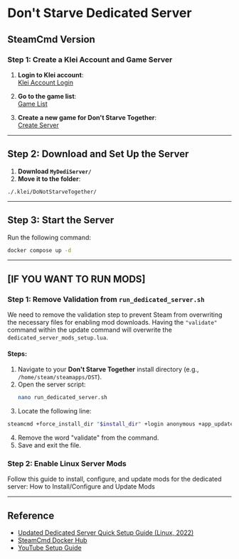 # Don't Starve Dedicated Server  

## SteamCmd Version  

### Step 1: Create a Klei Account and Game Server  

1. **Login to Klei account**:  
   [Klei Account Login](https://accounts.klei.com/)  

2. **Go to the game list**:  
   [Game List](https://accounts.klei.com/account/game/list)  

3. **Create a new game for Don't Starve Together**:  
   [Create Server](https://accounts.klei.com/account/game/servers?game=DontStarveTogether)  

---

## Step 2: Download and Set Up the Server  

1. **Download `MyDediServer/`**  
2. **Move it to the folder**:  
```plaintext
./.klei/DoNotStarveTogether/
```

---

## Step 3: Start the Server  

Run the following command:  
```sh
docker compose up -d
```

---

## [IF YOU WANT TO RUN MODS]  

### Step 1: Remove Validation from `run_dedicated_server.sh`  

We need to remove the validation step to prevent Steam from overwriting the necessary files for enabling mod downloads. Having the `"validate"` command within the update command will overwrite the `dedicated_server_mods_setup.lua`.  

#### Steps:  

1. Navigate to your **Don't Starve Together** install directory (e.g., `/home/steam/steamapps/DST`).  
2. Open the server script:  
   ```sh
   nano run_dedicated_server.sh
   ```
3.	Locate the following line:
   ```sh
   steamcmd +force_install_dir "$install_dir" +login anonymous +app_update 343050 validate +quit
   ```
4.	Remove the word "validate" from the command.
5.	Save and exit the file.

### Step 2: Enable Linux Server Mods

Follow this guide to install, configure, and update mods for the dedicated server:
How to Install/Configure and Update Mods

---

## Reference  
- [Updated Dedicated Server Quick Setup Guide (Linux, 2022)](https://forums.kleientertainment.com/forums/topic/140715-2022-updated-dedicated-server-quick-setup-guide-linux/)  
- [SteamCmd Docker Hub](https://hub.docker.com/r/steamcmd/steamcmd/tags)  
- [YouTube Setup Guide](https://www.youtube.com/watch?v=87az8KCmU04)  
